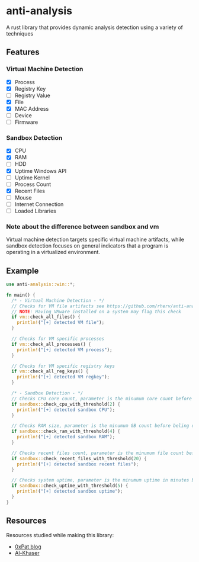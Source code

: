 # anti-analysis
A rust library that provides dynamic analysis detection using a variety of techniques

## Features
### Virtual Machine Detection
- [x] Process
- [x] Registry Key
- [ ] Registry Value
- [x] File
- [x] MAC Address
- [ ] Device
- [ ] Firmware
### Sandbox Detection
- [x] CPU
- [x] RAM
- [ ] HDD
- [x] Uptime Windows API
- [ ] Uptime Kernel
- [ ] Process Count
- [x] Recent Files
- [ ] Mouse
- [ ] Internet Connection
- [ ] Loaded Libraries

### Note about the difference between sandbox and vm
Virtual machine detection targets specific virtual machine artifacts, while sandbox detection focuses on general indicators that a program is operating in a virtualized environment.


## Example
```rust
use anti-analysis::win::*;

fn main() {
  /* - Virtual Machine Detection - */
  // Checks for VM file artifacts see https://github.com/rherv/anti-analysis/blob/main/src/win/vm.rs for checked files
  // NOTE: Having VMware installed on a system may flag this check
  if vm::check_all_files() {
    println!("[+] detected VM file");
  }

  // Checks for VM specific processes
  if vm::check_all_processes() {
    println!("[+] detected VM process");
  }

  // Checks for VM specific registry keys
  if vm::check_all_reg_keys() {
    println!("[+] detected VM regkey");
  }

  /* - Sandbox Detection - */
  // Checks CPU core count, parameter is the minumum core count before beling detected
  if sandbox::check_cpu_with_threshold(2) {
    println!("[+] detected sandbox CPU");
  }

  // Checks RAM size, parameter is the minumum GB count before beling detected
  if sandbox::check_ram_with_threshold(4) {
    println!("[+] detected sandbox RAM");
  }

  // Checks recent files count, parameter is the minumum file count before beling detected
  if sandbox::check_recent_files_with_threshold(20) {
    println!("[+] detected sandbox recent files");
  }

  // Checks system uptime, parameter is the minumum uptime in minutes before beling detected
  if sandbox::check_uptime_with_threshold(5) {
    println!("[+] detected sandbox uptime");
  }
}
```

## Resources
Resources studied while making this library:
- [0xPat blog](https://0xpat.github.io/)
- [Al-Khaser](https://github.com/LordNoteworthy/al-khaser/tree/master)
